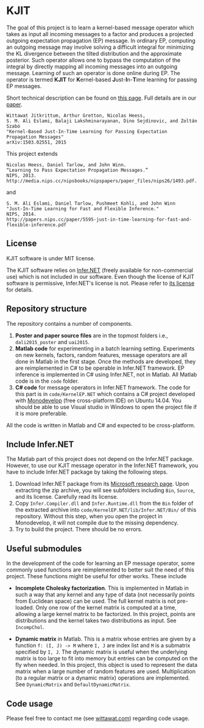 # KJIT 

The goal of this project is to learn a kernel-based message operator which
takes as input all incoming messages to a factor and produces a projected
outgoing expectation propagation (EP) message. In ordinary EP, computing an
outgoing message may involve solving a difficult integral for minimizing the KL
divergence between the tilted distribution and the approximate posterior. Such
operator allows one to bypass the computation of the integral by directly
mapping all incoming messages into an outgoing message. Learning of such an
operator is done online during EP.  The operator is termed **KJIT** for
**K**ernel-based **J**ust-**I**n-**T**ime learning for passing EP messages.

Short technical description can be found on [this
page](http://wittawat.com/pages/kernel_ep.html). Full details are in our 
[paper](http://arxiv.org/abs/1503.02551).

    Wittawat Jitkrittum, Arthur Gretton, Nicolas Heess, 
    S. M. Ali Eslami, Balaji Lakshminarayanan, Dino Sejdinovic, and Zoltán Szabó
    "Kernel-Based Just-In-Time Learning for Passing Expectation Propagation Messages"
    arXiv:1503.02551, 2015


This project extends 

    Nicolas Heess, Daniel Tarlow, and John Winn. 
    “Learning to Pass Expectation Propagation Messages.” 
    NIPS, 2013.
    http://media.nips.cc/nipsbooks/nipspapers/paper_files/nips26/1493.pdf.

and 

    S. M. Ali Eslami, Daniel Tarlow, Pushmeet Kohli, and John Winn
    "Just-In-Time Learning for Fast and Flexible Inference." 
    NIPS, 2014.
    http://papers.nips.cc/paper/5595-just-in-time-learning-for-fast-and-flexible-inference.pdf


## License
KJIT software is under MIT license.

The KJIT software relies on
[Infer.NET](http://research.microsoft.com/en-us/um/cambridge/projects/infernet/download.aspx)
(freely available for non-commercial use) which is not included in our software. Even
though the license of KJIT software is permissive, Infer.NET's license is not. Please
refer to [its
license](http://research.microsoft.com/en-us/downloads/710cd61f-3587-44f4-b12d-a2c75722c4f6/InferNetLicense.rtf)
for details.

## Repository structure 
The repository contains a number of components.

1. **Poster and paper source files** are in the topmost folders i.e., `dali2015_poster` 
and `uai2015`.
2. **Matlab code** for experimenting in a batch learning setting. Experiments on new
  kernels, factors, random features, message operators are all done in Matlab
in the first stage. Once the methods are developed, they are reimplemented in
C# to be operable in Infer.NET framework. EP inference is implemented in C#
using Infer.NET, not in Matlab. All Matlab code is in the `code` folder.
3. **C# code** for message operators in Infer.NET framework. The code for this
   part is in `code/KernelEP.NET` which contains a C# project developed with
[Monodevelop](http://www.monodevelop.com/) (free cross-platform IDE) on Ubuntu
14.04.  You should be able to use Visual studio in Windows to open the project
file if it is more preferable.

All the code is written in Matlab and C# and expected to be cross-platform.


## Include Infer.NET 
The Matlab part of this project does not depend on the Infer.NET package. 
However, to use our KJIT message operator in the Infer.NET framework, you have to
include Infer.NET package by taking the following steps.

1. Download Infer.NET package from its [Microsoft research
   page](http://research.microsoft.com/en-us/um/cambridge/projects/infernet/).
Upon extracting the zip archive, you will see subfolders including `Bin`, `Source`, 
and its license. Carefully read its license.
2. Copy `Infer.Compiler.dll` and `Infer.Runtime.dll` from the `Bin` folder of 
the extracted archive into `code/KernelEP.NET/lib/Infer.NET/Bin/` of this
repository. Without this step, when you open the project in Monodevelop, it will 
not compile due to the missing dependency.
3. Try to build the project. There should be no errors.


## Useful submodules

In the development of the code for learning an EP message operator, some commonly 
used functions are reimplemented to better suit the need of this project. 
These functions might be useful for other works. These include

* **Incomplete Cholesky factorization**. This is implemented in Matlab in such
  a way that any kernel and any type of data (not necessarily points from
Euclidean space) can be used. The full kernel matrix is not pre-loaded.  Only
one row of the kernel matrix is computed at a time, allowing a large kernel
matrix to be factorized. In this project, points are distributions and the
kernel takes two distributions as input. See `IncompChol`.

* **Dynamic matrix** in Matlab. This is a matrix whose entries are given by a
  function `f: (I, J) -> M` where `I, J` are index list and `M` is a submatrix
specified by `I, J`. The dynamic matrix is useful when the underlying matrix is
too large to fit into memory but entries can be computed on the fly when
needed. In this project, this object is used to represent the data matrix when
a large number of random features are used.  Multiplication (to a regular
matrix or a dynamic matrix) operations are implemented.  See `DynamicMatrix`
and `DefaultDynamicMatrix`.

## Code usage  
Please feel free to contact me (see [wittawat.com](http://wittawat.com))
regarding code usage.



